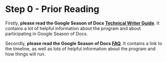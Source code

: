 # Step 0 - Prior Reading

Firstly, **please read the Google Season of Docs
[Technical Writer Guide](https://developers.google.com/season-of-docs/docs/tech-writer-guide)**. It contains a
lot of helpful information about the program and about participating in Google Season of Docs.

Secondly, **please read the Google Season of Docs
[FAQ](https://developers.google.com/season-of-docs/docs/faq)**.
It contains a link to the timeline, as well as lots of helpful information about the program and how things will run.

